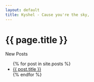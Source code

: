 ```yaml
---
layout: default
title: Kyshel - Cause you're the sky,
---
```

# {{ page.title }}
<p>New Posts</p>
<ul>
  {% for post in site.posts %}
    <li>
      <a href="{{ post.url }}">{{ post.title }}</a>
    </li>
  {% endfor %}
</ul>

